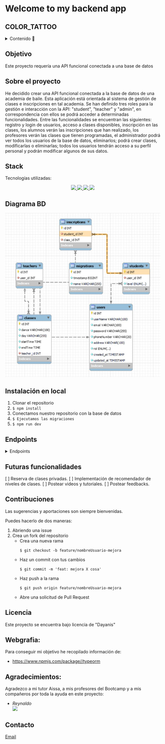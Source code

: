    # Welcome to my backend app

## COLOR_TATTOO



<details>
  <summary>Contenido 📝</summary>
  <ol>
    <li><a href="#objetivo">Objetivo</a></li>
    <li><a href="#sobre-el-proyecto">Sobre el proyecto</a></li>
    <li><a href="#stack">Stack</a></li>
    <li><a href="#diagrama-bd">Diagrama</a></li>
    <li><a href="#instalación-en-local">Instalación</a></li>
    <li><a href="#endpoints">Endpoints</a></li>
    <li><a href="#futuras-funcionalidades">Futuras funcionalidades</a></li>
    <li><a href="#contribuciones">Contribuciones</a></li>
    <li><a href="#licencia">Licencia</a></li>
    <li><a href="#webgrafia">Webgrafia</a></li>
    <li><a href="#agradecimientos">Agradecimientos</a></li>
    <li><a href="#contacto">Contacto</a></li>
  </ol>
</details>

## Objetivo
Este proyecto requería una API funcional conectada a una base de datos 

## Sobre el proyecto
He decidido crear una  API funcional conectada a la base de datos de una academia de baile. Esta aplicación está orientada al sistema de gestión de clases e inscripciones en tal academia. Se han definido tres roles para la gestión e interacción con la API: "student", "teacher" y "admin", en correspondencia con ellos se podrá acceder a determinadas funcionalidades. Entre las funcionalidades se encuentran las siguientes: registro y login de usuarios, acceso a clases disponibles, inscripción en las clases, los alumnos verán las inscripciones que han realizado, los profesores verán las clases que tienen programadas, el administrador podrá ver todos los usuarios de la base de datos, eliminarlos; podrá crear clases, modificarlas o eliminarlas; todos los usuarios tendrán acceso a su perfil personal y podrán modificar algunos de sus datos.


## Stack
Tecnologías utilizadas:
<div align="center">
<a href="https://www.mysql.com/">
    <img src= "https://shields.io/badge/MySQL-lightgrey?logo=mysql&style=plastic&logoColor=white&labelColor=blue"/>
</a>
<a href="https://www.expressjs.com/">
    <img src= "https://img.shields.io/badge/express.js-%23404d59.svg?style=for-the-badge&logo=express&logoColor=%2361DAFB"/>
</a>
<a href="https://nodejs.org/es/">
    <img src= "https://img.shields.io/badge/node.js-026E00?style=for-the-badge&logo=node.js&logoColor=white"/>
</a>
<a href="https://developer.mozilla.org/es/docs/Web/JavaScript">
    <img src= "https://img.shields.io/badge/javascipt-EFD81D?style=for-the-badge&logo=javascript&logoColor=black"/>
</a>
 </div>


## Diagrama BD
!['imagen-db'](img/diagramaBD.PNG)

## Instalación en local
1. Clonar el repositorio
2. ` $ npm install `
3. Conectamos nuestro repositorio con la base de datos 
4. ``` $ Ejecutamos las migraciones ``` 
5. ``` $ npm run dev ``` 


## Endpoints
<details>
<summary>Endpoints</summary>

http://localhost:5000

    - REGISTRAR USUARIO ROL STUDENT

            POST /api/auth/register/student
        body:
        ``` js
   {    
       "userName": "nombreStudent",
       "email": "nombrestudent@email.com",
       "password": "123456",
        "address": "Calle 2",
       "phoneNumber": 456736
    }
        ```
    - REGISTRAR USUARIO ROL TEACHER

            POST /api/auth/register/teacher
        body:
        ``` js
   {    
       "userName": "nombreTeacher",
       "email": "nombreteacher@email.com",
       "password": "123456",
        "address": "Calle 2",
       "phoneNumber": 456736
    }
        ```
    - REGISTRAR USUARIO ROL ADMIN

            POST /api/auth/register/admin
        body:
        ``` js
   {    
       "userName": "nombreAdmin",
       "email": "nombreadmin@email.com",
       "password": "123456",
        "address": "Calle 2",
       "phoneNumber": 456736
    }
        ```

    - LOGIN USUARIOS

            POST /api/auth/login  
        body:
        ``` js
            {
                "email": "esther@email.com",
                "password":"123456"
            }
        ```

        - RECUPERAR TODOS LOS USUARIOS 

            GET /api/users


    - RECUPERAR USUARIO POR ID

            GET /api/users/1   

       
    - EDITAR PERFIL DE USUARIO

            PATCH /api/users/1    
        body:
        ``` js
             {
              "userName" : "Newramiro",
              "email": "newramiro@email.com",  
            }
        ```
    - INSCRIPCIÓN CLASE

            Post /api/inscription    
        body:
        ``` js
               {
    
    "studentId": 1,
    "classId": 2
           
    } 
        ```
    


    - CREACIÓN CLASE

            POST /api/class
        body:
        ``` js
             {
       
               "dance": "salsa",
               "day": "jueves",
               "startTime": "10:00:00",
               "endTime": "11:00:00",
               "teacherId": 1
                  
                  
               }
        ```
    - RECUPERAR INSCRIPCIONES

            GET /api/inscription

   - RECUPERAR INSCRIPCIONES POR ID

            GET /api/inscription/1         

        
    - MODIFICACIÓN DE CLASES

            PATCH /api/class/1
        body:
        ``` js
            {
                
                  "dance": "Salsa",
                  "day": "Lunes",
                  "startTime": "10:00:00",
                  "endTime": "11:00:00",
                  "teacherId": "1"

            }
        ```
     - ELIMINACIÓN DE CLASE

            DELETE /api/class/1

     - ELIMINACIÓN DE USUARIO

            DELETE /api/users/1

     - RECUPERAR CLASES PROFESORES

            GET /api/class/getClassesByTeacher/1  

    - ...
</details>

## Futuras funcionalidades
[ ] Reserva de clases privadas.
[ ] Implementación de recomendador de niveles de clases.
[ ] Postear videos y tutoriales.
[ ] Postear feedbacks.
 

## Contribuciones
Las sugerencias y aportaciones son siempre bienvenidas.  

Puedes hacerlo de dos maneras:

1. Abriendo una issue
2. Crea un fork del repositorio
    - Crea una nueva rama  
        ```
        $ git checkout -b feature/nombreUsuario-mejora
        ```
    - Haz un commit con tus cambios 
        ```
        $ git commit -m 'feat: mejora X cosa'
        ```
    - Haz push a la rama 
        ```
        $ git push origin feature/nombreUsuario-mejora
        ```
    - Abre una solicitud de Pull Request

## Licencia
Este proyecto se encuentra bajo licencia de "Dayanis"

## Webgrafia:
Para conseguir mi objetivo he recopilado información de:
- https://www.npmjs.com/package//typeorm


## Agradecimientos:

Agradezco a mi tutor Aissa, a mis profesores del Bootcamp y a mis compañeros por toda la ayuda en este proyecto:


- *Reynaldo*  
<a href="https://github.com/ReynaldoMunozF/" target="_blank"><img src="https://img.shields.io/badge/github-24292F?style=for-the-badge&logo=github&logoColor=green" target="_blank"></a> 

 

## Contacto
<a href = "mailto:garciarodriguezprof@gmail.com"> Email</a>

</p>


